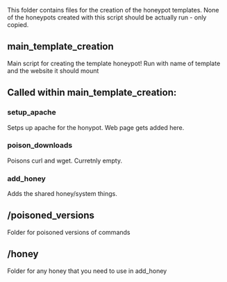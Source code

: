 This folder contains files for the creation of the honeypot templates. None of the honeypots created with this script should be actually run - only copied.

## main_template_creation
Main script for creating the template honeypot! Run with name of template and the website it should mount

## Called within main_template_creation:
### setup_apache
Setps up apache for the honypot. Web page gets added here.

### poison_downloads
Poisons curl and wget. Curretnly empty.

### add_honey
Adds the shared honey/system things.

## /poisoned_versions
Folder for poisoned versions of commands

## /honey
Folder for any honey that you need to use in add_honey
